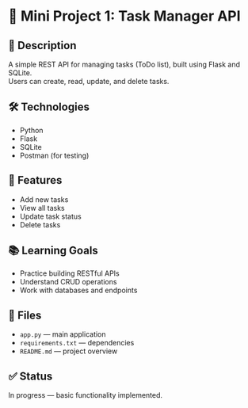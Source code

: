 # 🧮 Mini Project 1: Task Manager API

## 📌 Description

A simple REST API for managing tasks (ToDo list), built using Flask and SQLite.  
Users can create, read, update, and delete tasks.

## 🛠️ Technologies

- Python
- Flask
- SQLite
- Postman (for testing)

## 🚀 Features

- Add new tasks
- View all tasks
- Update task status
- Delete tasks

## 📚 Learning Goals

- Practice building RESTful APIs
- Understand CRUD operations
- Work with databases and endpoints

## 📁 Files

- `app.py` — main application
- `requirements.txt` — dependencies
- `README.md` — project overview

## ✅ Status

In progress — basic functionality implemented.

